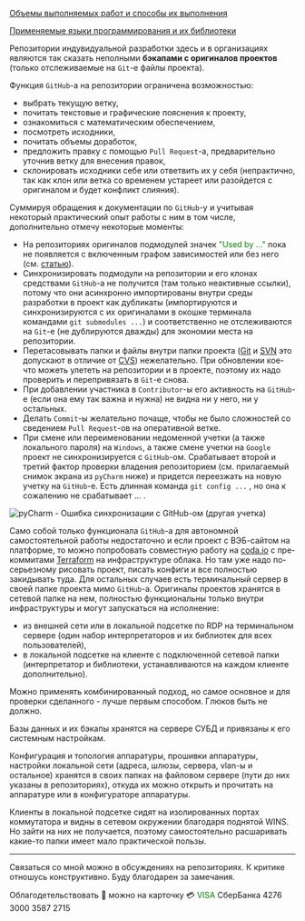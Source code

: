 [Объемы выполняемых работ и способы их выполнения](https://github.com/tsv19su254052/tsv19su254052/blob/main/Works.md)

[Применяемые языки программирования и их библиотеки](https://github.com/tsv19su254052/tsv19su254052/blob/main/Languages.md)

Репозитории индувидуальной разработки здесь и в организациях являются так сказать неполными **бэкапами с оригиналов проектов** (только отслеживаемые на `Git`-е файлы проекта).

Функция `GitHub`-а на репозитории ограничена возможностью:
 - выбрать текущую ветку,
 - почитать текстовые и графические пояснения к проекту,
 - ознакомиться с математическим обеспечением,
 - посмотреть исходники,
 - почитать объемы доработок,
 - предложить правку с помощью `Pull Request`-а, предварительно уточнив ветку для внесения правок,
 - склонировать исходники себе или ответвить их у себя (непрактично, так как клон или ветка со временем устареет или разойдется с оригиналом и будет конфликт слияния).

Суммируя обращения к документации по `GitHub`-у и учитывая некоторый практический опыт работы с ним в том числе, дополнительно отмечу некоторые моменты:
 - На репозиториях оригиналов подмодулей значек <span style="color:Green">"Used by ..."</span> пока не появляется с включенным графом зависимостей или без него (см. [статью](https://stackoverflow.com/questions/56888176/how-to-configure-github-used-by-feature-for-java-projects)).
 - Синхронизировать подмодули на репозитории и его клонах средствами `GitHub`-а не получится (там только неактивные ссылки), потому что они асинхронно импортированы внутри среды разработки в проект как дубликаты (импортируются и синхронизируются с их оригиналами в окошке терминала командами `git submodules ...`) и соответственно не отслеживаются на `Git`-е (не дублируются дважды) для экономии места на репозитории.
 - Перетасовывать папки и файлы внутри папки проекта ([Git](https://en.wikipedia.org/wiki/Git) и [SVN](https://en.wikipedia.org/wiki/Apache_Subversion) это допускают в отличие от [CVS](https://en.wikipedia.org/wiki/Concurrent_Versions_System)) нежелательно. При обновлении кое-что можеть улететь на репозитории и в проекте, поэтому их надо проверить и перепривязать в `Git`-е снова.
 - При добавлении участника в `Contributor`-ы его активность на `GitHub`-е (если она ему так важна и нужна) не видна ни у него, ни у остальных.
 - Делать `Commit`-ы желательно почаще, чтобы не было сложностей со сведением `Pull Request`-ов на оперативной ветке.
 - При смене или переименовании недоменной учетки (а также локального пароля) на `Windows`, а также смене учетки на `Google` проект не синхронизируется с `GitHub`-ом. Срабатывает второй и третий фактор проверки владения репозиторием (см. прилагаемый снимок экрана из `pyCharm` ниже) и придется переезжать на новую учетку на `GitHub`-е. Есть длинная команда `git config ...` , но она к сожалению не срабатывает ... .

![pyCharm - Ошибка синхронизации с GitHub-ом (другая учетка)](https://user-images.githubusercontent.com/104857185/216789558-ea500396-740e-4977-a426-22d01753f799.png)

Само собой только функционала `GitHub`-а для автономной самостоятельной работы недостаточно и если проект с ВЭБ-сайтом на платформе, то можно попробовать совместную работу на [coda.io](https://coda.io/workspaces/ws-ga7Eabm46u/folders/fl-7OkuhzSo66?source=doc-title-bar) с пре-коммитами [Terraform](https://en.wikipedia.org/wiki/Terraform_(software)) на инфраструктуре облака. Но там уже надо по-серьезному рисовать проект, писать конфиги и все полностью закидывать туда. Для остальных случаев есть терминальный сервер в своей папке проекта мимо `GitHub`-а. Оригиналы проектов хранятся в сетевой папке на нем, полностью функциональны только внутри инфраструктуры и могут запускаться на исполнение:
 - из внешней сети или в локальной подсетке по RDP на терминальном сервере (один набор интерпретаторов и их библиотек для всех пользователей),
 - в локальной подсетке на клиенте c подключенной сетевой папки (интерпретатор и библиотеки, устанавливаются на каждом клиенте дополнительно).

Можно применять комбинированный подход, но самое основное и для проверки сделанного - лучше первым способом. Глюков быть не должно.

Базы данных и их бэкапы хранятся на сервере СУБД и привязаны к его системным настройкам.

Конфигурация и топология аппаратуры, прошивки аппаратуры, настройки локальной сети (адреса, шлюзы, сервера, vlan-ы и остальное) хранятся в своих папках на файловом сервере (пути до них указаны в репозиториях), откуда их можно открыть и прочитать на аппаратуре или в конфигураторе аппаратуры.

Клиенты в локальной подсетке сидят на изолированных портах коммутатора и видны в сетевом окружении благодаря поднятой WINS. Но зайти на них не получается, поэтому самостоятельно расшаривать какие-то папки имеет мало практической пользы.

----
Связаться со мной можно в обсуждениях на репозиториях. К критике отношусь конструктивно. Буду благодарен за замечания.

Облагодетельствовать :sparkling_heart: можно на карточку :credit_card: <span style="color:Green">VISA</span> СберБанка 4276 3000 3587 2715
